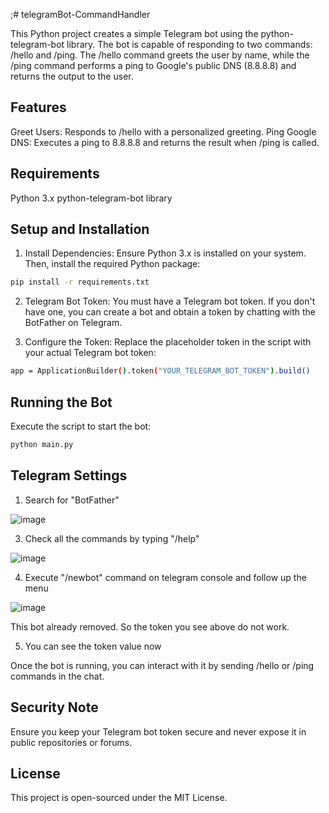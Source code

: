 ;# telegramBot-CommandHandler

This Python project creates a simple Telegram bot using the python-telegram-bot library. The bot is capable of responding to two commands: /hello and /ping. The /hello command greets the user by name, while the /ping command performs a ping to Google's public DNS (8.8.8.8) and returns the output to the user.

## Features
Greet Users: Responds to /hello with a personalized greeting.
Ping Google DNS: Executes a ping to 8.8.8.8 and returns the result when /ping is called.

## Requirements
Python 3.x
python-telegram-bot library

## Setup and Installation
1. Install Dependencies: Ensure Python 3.x is installed on your system. Then, install the required Python package:
```sh
pip install -r requirements.txt
```
2. Telegram Bot Token: You must have a Telegram bot token. If you don't have one, you can create a bot and obtain a token by chatting with the BotFather on Telegram.

3. Configure the Token: Replace the placeholder token in the script with your actual Telegram bot token:
```sh
app = ApplicationBuilder().token("YOUR_TELEGRAM_BOT_TOKEN").build()
```
## Running the Bot
Execute the script to start the bot:
```sh
python main.py
```

## Telegram Settings
1. Search for "BotFather"
   
![image](https://github.com/user-attachments/assets/f3f35b70-30b8-4eea-815b-c2cdcc83a166)

3. Check all the commands by typing "/help"

![image](https://github.com/user-attachments/assets/087f8bb3-43d8-49b9-9db5-33711247a1c0)

4. Execute "/newbot" command on telegram console and follow up the menu

![image](https://github.com/user-attachments/assets/95667bae-23a8-484b-b423-6d2a508900df)

This bot already removed. So the token you see above do not work.

5. You can see the token value now

Once the bot is running, you can interact with it by sending /hello or /ping commands in the chat.

## Security Note
Ensure you keep your Telegram bot token secure and never expose it in public repositories or forums.

## License
This project is open-sourced under the MIT License.

